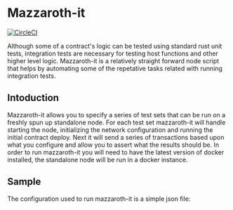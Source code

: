 # Mazzaroth-it

[![CircleCI](https://circleci.com/gh/kochavalabs/mazzaroth-it.svg?style=svg)](https://circleci.com/gh/kochavalabs/mazzaroth-it)

Although some of a contract's logic can be tested using standard rust unit tests,
integration tests are necessary for testing host functions and other higher
level logic. Mazzaroth-it is a relatively straight forward node script that
helps by automating some of the repetative tasks related with running
integration tests.

## Intoduction

Mazzaroth-it allows you to specify a series of test sets that can be run on a
freshly spun up standalone node. For each test set mazzaroth-it will handle
starting the node, initializing the network configuration and running the
initial contract deploy. Next it will send a series of transactions based upon
what you configure and allow you to assert what the results should be. In order
to run mazzaroth-it you will need to have the latest version of docker
installed, the standalone node will be run in a docker instance.

## Sample

The configuration used to run mazzaroth-it is a simple json file:

```json


```
